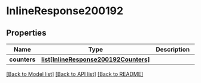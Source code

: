 # InlineResponse200192

## Properties
Name | Type | Description | Notes
------------ | ------------- | ------------- | -------------
**counters** | [**list[InlineResponse200192Counters]**](InlineResponse200192Counters.md) |  | [optional] 

[[Back to Model list]](../README.md#documentation-for-models) [[Back to API list]](../README.md#documentation-for-api-endpoints) [[Back to README]](../README.md)

